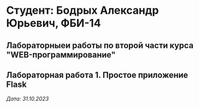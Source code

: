 # Студент: Бодрых Александр Юрьевич, ФБИ-14

## Лабораторныеи работы по второй части курса "WEB-программирование"

## Лабораторная работа 1. Простое приложение Flask

*Дата: 31.10.2023*